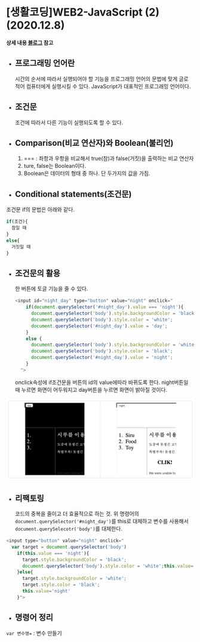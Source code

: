 # [생활코딩]WEB2-JavaScript (2) (2020.12.8)  

  

**상세 내용 [블로그](https://greedysiru.tistory.com/13?category=860707) 참고**  

  

* ## 프로그래밍 언어란  

  시간의 순서에 따라서 실행되어야 할 기능을 프로그래밍 언어의 문법에 맞게 글로 적어 컴퓨터에게 실행시킬 수 있다. JavaScript가 대표적인 프로그래밍 언어이다.  



* ## 조건문

  조건에 따라서 다른 기능이 실행되도록 할 수 있다.



* ## Comparison(비교 연산자)와 Boolean(불리언)  

  1. === : 좌항과 우항을 비교해서 true(참)과 false(거짓)을 출력하는 비교 연산자
  2. ture, false는 Boolean이다.
  3. Boolean은 데이터의 형태 중 하나. 단 두가지의 값을 가짐.



* ## Conditional statements(조건문)

조건문 if의 문법은 아래와 같다.

```javascript
if(조건){
  참일 때
}
else{
  거짓일 때
}
```



* ## 조건문의 활용

  한 버튼에 토글 기능을 줄 수 있다.

  ```javascript
  <input id="night_day" type="button" value="night" onclick="
      if(document.querySelector('#night_day').value === 'night'){
        document.querySelector('body').style.backgroundColor = 'black';
        document.querySelector('body').style.color = 'white';
        document.querySelector('#night_day').value = 'day';
      } 
      else {
        document.querySelector('body').style.backgroundColor = 'white';
        document.querySelector('body').style.color = 'black';
        document.querySelector('#night_day').value = 'night';
      }
    ">
  
  
  ```

  onclick속성에 if조건문을 버튼의 id의 value에따라 바뀌도록 한다. night버튼일 때 누르면 화면이 어두워지고 day버튼을 누르면 화면이 밝아질 것이다.

![if](/ETC/images/JavaScript2-1.png)



* ## 리팩토링

  코드의 중복을 줄이고 더 효율적으로 하는 것. 위 명령어의 `document.querySelector('#night_day')`를 this로 대체하고 변수를 사용해서 `document.querySelecotr('body')`를 대체한다.

```javascript
<input type="button" value="night" onclick="
  var target = document.querySelector('body')
    if(this.value === 'night'){
      target.style.backgroundColor = 'black';
      document.querySelector('body').style.color = 'white';this.value='day';
    }else{
      target.style.backgroundColor = 'white';
      target.style.color = 'black';
      this.value='night'
    }">
```



* ## 명령어 정리

`var 변수명=` : 변수 만들기